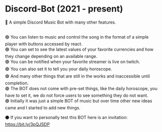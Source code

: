 # Discord-Bot (2021 - present)


🔵 A simple Discord Music Bot with many other features.<br><br>

🟣 You can listen to music and control the song in the format of a simple player with buttons accessed by react.<br>
🟣 You can set to see the latest values of your favorite currencies and how they change depending on an available range.<br>
🟣 You can be notified when your favorite streamer is live on twitch.<br>
🟣 You can also set it to tell you your daily horoscope.<br>
🟣 And many other things that are still in the works and inaccessible until completion.<br>
🟣 The BOT does not come with pre-set things, like the daily horoscope, you have to set it, we do not force users to see something they do not want.<br>
🟣 Initially it was just a simple BOT of music but over time other new ideas came and I started to add new things.<br>

⚫ If you want to personally test this BOT here is an invitation: https://bit.ly/3pQJSDP
